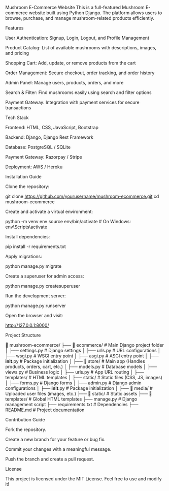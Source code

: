 Mushroom E-Commerce Website
This is a full-featured Mushroom E-commerce website built using Python Django. The platform allows users to browse, purchase, and manage mushroom-related products efficiently.

Features

User Authentication: Signup, Login, Logout, and Profile Management

Product Catalog: List of available mushrooms with descriptions, images, and pricing

Shopping Cart: Add, update, or remove products from the cart

Order Management: Secure checkout, order tracking, and order history

Admin Panel: Manage users, products, orders, and more

Search & Filter: Find mushrooms easily using search and filter options

Payment Gateway: Integration with payment services for secure transactions

Tech Stack

Frontend: HTML, CSS, JavaScript, Bootstrap

Backend: Django, Django Rest Framework

Database: PostgreSQL / SQLite

Payment Gateway: Razorpay / Stripe

Deployment: AWS / Heroku

Installation Guide

Clone the repository:

git clone https://github.com/yourusername/mushroom-ecommerce.git
cd mushroom-ecommerce

Create and activate a virtual environment:

python -m venv env
source env/bin/activate  # On Windows: env\Scripts\activate

Install dependencies:

pip install -r requirements.txt

Apply migrations:

python manage.py migrate

Create a superuser for admin access:

python manage.py createsuperuser

Run the development server:

python manage.py runserver

Open the browser and visit:

http://127.0.0.1:8000/

Project Structure

📂 mushroom-ecommerce/
├── 📂 ecommerce/             # Main Django project folder
│   ├── settings.py           # Django settings
│   ├── urls.py               # URL configurations
│   ├── wsgi.py               # WSGI entry point
│   ├── asgi.py               # ASGI entry point
│   ├── __init__.py           # Package initialization
│
├── 📂 store/                 # Main app (Handles products, orders, cart, etc.)
│   ├── models.py             # Database models
│   ├── views.py              # Business logic
│   ├── urls.py               # App URL routing
│   ├── templates/            # HTML templates
│   ├── static/               # Static files (CSS, JS, images)
│   ├── forms.py              # Django forms
│   ├── admin.py              # Django admin configurations
│   ├── __init__.py           # Package initialization
│
├── 📂 media/                 # Uploaded user files (images, etc.)
├── 📂 static/                # Static assets
├── 📂 templates/             # Global HTML templates
├── manage.py                 # Django management script
├── requirements.txt          # Dependencies
├── README.md                 # Project documentation

Contribution Guide

Fork the repository.

Create a new branch for your feature or bug fix.

Commit your changes with a meaningful message.

Push the branch and create a pull request.

License

This project is licensed under the MIT License. Feel free to use and modify it!
